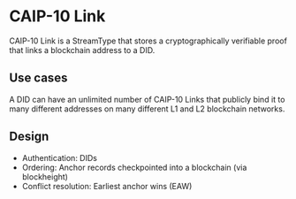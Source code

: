 # CAIP-10 Link

CAIP-10 Link is a StreamType that stores a cryptographically verifiable proof that links a blockchain address to a DID.

## Use cases

A DID can have an unlimited number of CAIP-10 Links that publicly bind it to many different addresses on many different L1 and L2 blockchain networks.

## Design

- Authentication: DIDs
- Ordering: Anchor records checkpointed into a blockchain (via blockheight)
- Conflict resolution: Earliest anchor wins (EAW)

</br>
</br>
</br>
